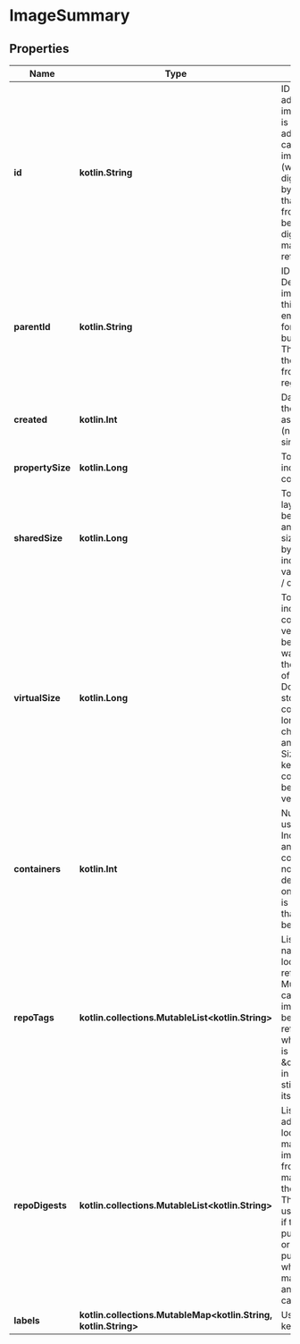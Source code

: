 
# ImageSummary

## Properties
Name | Type | Description | Notes
------------ | ------------- | ------------- | -------------
**id** | **kotlin.String** | ID is the content-addressable ID of an image.  This identifier is a content-addressable digest calculated from the image&#39;s configuration (which includes the digests of layers used by the image).  Note that this digest differs from the &#x60;RepoDigests&#x60; below, which holds digests of image manifests that reference the image.  | 
**parentId** | **kotlin.String** | ID of the parent image.  Depending on how the image was created, this field may be empty and is only set for images that were built/created locally. This field is empty if the image was pulled from an image registry.  | 
**created** | **kotlin.Int** | Date and time at which the image was created as a Unix timestamp (number of seconds sinds EPOCH).  | 
**propertySize** | **kotlin.Long** | Total size of the image including all layers it is composed of.  | 
**sharedSize** | **kotlin.Long** | Total size of image layers that are shared between this image and other images.  This size is not calculated by default. &#x60;-1&#x60; indicates that the value has not been set / calculated.  | 
**virtualSize** | **kotlin.Long** | Total size of the image including all layers it is composed of.  In versions of Docker before v1.10, this field was calculated from the image itself and all of its parent images. Docker v1.10 and up store images self-contained, and no longer use a parent-chain, making this field an equivalent of the Size field.  This field is kept for backward compatibility, but may be removed in a future version of the API.  | 
**containers** | **kotlin.Int** | Number of containers using this image. Includes both stopped and running containers.  This size is not calculated by default, and depends on which API endpoint is used. &#x60;-1&#x60; indicates that the value has not been set / calculated.  | 
**repoTags** | **kotlin.collections.MutableList&lt;kotlin.String&gt;** | List of image names/tags in the local image cache that reference this image.  Multiple image tags can refer to the same image and this list may be empty if no tags reference the image, in which case the image is \&quot;untagged\&quot;, in which case it can still be referenced by its ID.  |  [optional]
**repoDigests** | **kotlin.collections.MutableList&lt;kotlin.String&gt;** | List of content-addressable digests of locally available image manifests that the image is referenced from. Multiple manifests can refer to the same image.  These digests are usually only available if the image was either pulled from a registry, or if the image was pushed to a registry, which is when the manifest is generated and its digest calculated.  |  [optional]
**labels** | **kotlin.collections.MutableMap&lt;kotlin.String, kotlin.String&gt;** | User-defined key/value metadata. |  [optional]



